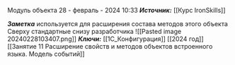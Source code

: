 
Модуль объекта
 28 - февраль - 2024  10:33 
***Источник:***  [[Курс IronSkills]] 

***Заметка*** 
используется для расширения состава методов этого объекта
Сверху стандартные
снизу разработчика
![[Pasted image 20240228103407.png]]
***Ключи:*** [[1С_Конфигурация]] [[2024 год]]  [[Занятие 11 Расширение свойств и методов объектов встроенного языка. Модель событий]]
